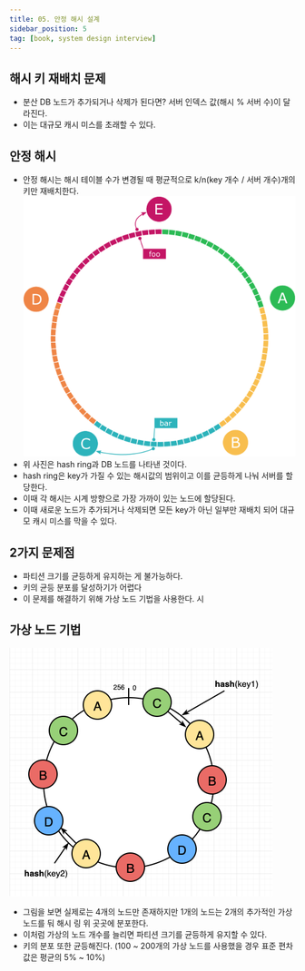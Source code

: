 ```yaml
---
title: 05. 안정 해시 설계
sidebar_position: 5
tag: [book, system design interview]
---
```

## 해시 키 재배치 문제
- 분산 DB 노드가 추가되거나 삭제가 된다면? 서버 인덱스 값(해시 % 서버 수)이 달라진다.
- 이는 대규모 캐시 미스를 초래할 수 있다.

## 안정 해시
- 안정 해시는 해시 테이블 수가 변경될 때 평균적으로 k/n(key 개수 / 서버 개수)개의 키만 재배치한다.
![hash_ring.png](img/hash_ring.png)
- 위 사진은 hash ring과 DB 노드를 나타낸 것이다.
- hash ring은 key가 가질 수 있는 해시값의 범위이고 이를 균등하게 나눠 서버를 할당한다.
- 이때 각 해시는 시계 방향으로 가장 가까이 있는 노드에 할당된다.
- 이때 새로운 노드가 추가되거나 삭제되면 모든 key가 아닌 일부만 재배치 되어 대규모 캐시 미스를 막을 수 있다.

## 2가지 문제점
- 파티션 크기를 균등하게 유지하는 게 불가능하다.
- 키의 균등 분포를 달성하기가 어렵다
- 이 문제를 해결하기 위해 가상 노드 기법을 사용한다.
시
## 가상 노드 기법
![virtual_node.png](img/virtual_node.png)
- 그림을 보면 실제로는 4개의 노드만 존재하지만 1개의 노드는 2개의 추가적인 가상 노드를 둬 해시 링 위 곳곳에 분포한다.
- 이처럼 가상의 노드 개수를 늘리면 파티션 크기를 균등하게 유지할 수 있다.
- 키의 분포 또한 균등해진다. (100 ~ 200개의 가상 노드를 사용했을 경우 표준 편차 값은 평균의 5% ~ 10%)
